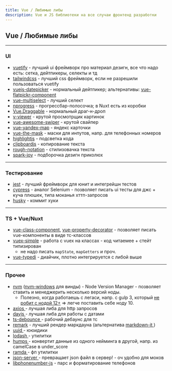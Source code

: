 ```yaml
---
title: Vue / Любимые либы
description: Vue и JS библиотеки на все случаи фронтенд разработки 
---
```


## Vue / Любимые либы

---

### UI

-  [vuetify](https://github.com/vuetifyjs/vuetify) <nuxt-emoji-link to="https://github.com/nuxt-community/vuetify-module"></nuxt-emoji-link>  - лучший ui фреймворк про материал дезигн, все что надо есть: сетка, дейтпикеры, селекты и тд
- [tailwindcss](https://github.com/tailwindlabs/tailwindcss) <nuxt-emoji-link to="https://github.com/nuxt-community/tailwindcss-module"></nuxt-emoji-link> - 
  лучший css фреймворк, если не разрешили пользоваться vuetify
- [vuejs-datepicker](https://github.com/charliekassel/vuejs-datepicker) - нормальный дейтпикер; альтернативы: [vue-flatpickr-component](https://github.com/ankurk91/vue-flatpickr-component)
- [vue-multiselect](https://github.com/shentao/vue-multiselect) - лучший селект
- [nprogress](https://github.com/rstacruz/nprogress) - прогрессбар-полосочка; в Nuxt есть из коробки
- [Vue.Draggable](https://github.com/SortableJS/Vue.Draggable) - нормальный драг-н-дроп
- [v-viewer](https://github.com/mirari/v-viewer) - крутой просмотрщик картинок
- [vue-awesome-swiper](https://github.com/surmon-china/vue-awesome-swiper) - крутой свайпер
- [vue-yandex-map](https://github.com/PNKBizz/vue-yandex-map) - яндекс карточки
- [vue-the-mask](https://github.com/vuejs-tips/vue-the-mask) - маски для инпутов, напр. для телефонных номеров
- [highlightjs](https://highlightjs.org/) <nuxt-emoji-link to="https://www.npmjs.com/package/nuxt-highlightjs"></nuxt-emoji-link> - подсветка кода
- [clipboardjs](https://clipboardjs.com/) <nuxt-emoji-link to="https://www.npmjs.com/package/vue-clipboard2" :is-vue="true"></nuxt-emoji-link> - копирование текста
- [rough-notation](https://github.com/rough-stuff/rough-notation) - стилизовачка текста
- [spark-joy](https://github.com/sw-yx/spark-joy) - подборочка дезигн приколюх

---

### Тестирование

- [jest](https://github.com/facebook/jest) - лучший фреймворк для юнит и интегрейшн тестов
- [cypress](https://github.com/cypress-io/cypress) - аналог Selenium - позволяет писать ui тесты для джс + куча плюшек,
  типа моканья хттп-запросов
- [husky](https://github.com/typicode/husky) - коммит хуки

---

### TS + Vue/Nuxt

- [vue-class-component](https://github.com/vuejs/vue-class-component), [vue-property-decorator](https://github.com/kaorun343/vue-property-decorator) <nuxt-emoji-link to="https://github.com/nuxt-community/nuxt-property-decorator"></nuxt-emoji-link> - позволяет писать vue-компоненты в виде тс-классов
- [vuex-simple](https://github.com/sascha245/vuex-simple)  - работа с vuex на классах - код читаемее + стейт типизирован
  - не надо писать <code>mapState</code>, <code>mapGetters</code> и проч.
- [vue-typedi](https://github.com/sascha245/vue-typedi) - диайчик, плотно интегрируется с либой выше

---

### Прочее

- [nvm](https://github.com/nvm-sh/nvm) ([nvm-windows](https://github.com/coreybutler/nvm-windows) для винды) - Node
  Version Manager - позволяет ставить и менеджерить несколько версий ноды. 
  - Полезно, когда работаешь с легаси, напр. с gulp 3, который [не робит с нодой 12+](https://github.com/gulpjs/gulp/issues/2324) => легче поставить себе ноду 10.
- [axios           ](https://github.com/axios/axios) <nuxt-emoji-link to="https://github.com/nuxt-community/axios-module"></nuxt-emoji-link> - лучшая либа для http запросов
- [dayjs           ](https://github.com/iamkun/dayjs) - лучшая либа для работы с датами
- [ts-debounce     ](https://github.com/chodorowicz/ts-debounce) - рабочий дебаунс для тс
- [remark](https://github.com/remarkjs/remark) <nuxt-emoji-link to="https://content.nuxtjs.org/"></nuxt-emoji-link> - лучший рендер маркдауна (альтернатива [markdown-it     ](https://github.com/markdown-it/markdown-it) <nuxt-emoji-link to="https://github.com/nuxt-community/markdownit-module"></nuxt-emoji-link>)
- [uuid            ](https://github.com/uuidjs/uuid) - ююидики
- [lodash          ](https://github.com/lodash/lodash) - утилитки
- [humps           ](https://github.com/domchristie/humps) - конвертит данные из одного нейминга в другой, напр. из camelCase в under_score
- [ramda           ](https://github.com/ramda/ramda) - фп утилитки
- [json-server     ](https://github.com/typicode/json-server) - превращает json файл в сервер! - оч удобно для моков
- [libphonenumber-js](https://www.npmjs.com/package/libphonenumber-js) - парс и форматирование телефонов
